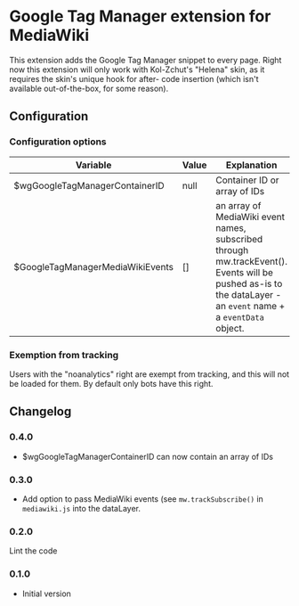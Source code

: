 Google Tag Manager extension for MediaWiki
==========================================

This extension adds the Google Tag Manager snippet to every page.
Right now this extension will only work with Kol-Zchut's "Helena" skin,
as it requires the skin's unique hook for after-<body> code insertion
(which isn't available out-of-the-box, for some reason).

## Configuration ##

### Configuration options
  
| Variable                                           | Value | Explanation
|----------------------------------------------------|-------|-------------------
| $wgGoogleTagManagerContainerID                     | null  | Container ID or array of IDs
| $GoogleTagManagerMediaWikiEvents                   | []    | an array of MediaWiki event names, subscribed through mw.trackEvent(). Events will be pushed as-is to the dataLayer - an `event` name + a `eventData` object.

### Exemption from tracking
Users with the "noanalytics" right are exempt from tracking, and this will not be
loaded for them. By default only bots have this right.

## Changelog ##
### 0.4.0
- $wgGoogleTagManagerContainerID can now contain an array of IDs

### 0.3.0
- Add option to pass MediaWiki events (see `mw.trackSubscribe()` in
  `mediawiki.js` into the dataLayer.

### 0.2.0
Lint the code

### 0.1.0
- Initial version
